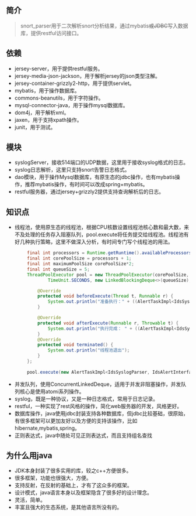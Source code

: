 ## 简介
> snort_parser用于二次解析snort分析结果，通过mybatis~~或JDBC~~写入数据库，提供restful访问接口。

## 依赖
* jersey-server，用于提供restful服务。
* jersey-media-json-jackson，用于解析jersey的json类型注解。
* jersey-container-grizzly2-http，用于提供servlet。
* mybatis，用于操作数据库。
* commons-beanutils，用于字符操作。
* mysql-connector-java，用于操作mysql数据库。
* dom4j，用于解析xml。
* jaxen，用于支持xpath操作。
* junit，用于测试。

## 模块
* syslogServer，接收514端口的UDP数据，这里用于接收syslog格式的日志。
* syslog日志解析，这里只支持snort告警日志格式。
* dao模块，用于操作Mysql数据库，有原生态的jdbc操作，也有mybatis操作，推荐mybatis操作，有时间可以改成spring+mybatis。
* restful服务器，通过jersey+grizzly2提供支持查询解析后的日志。

## 知识点
* 线程池，使用原生态的线程池，根据CPU核数设置线程池核心数和最大数，来不及处理的任务存入阻塞队列，pool.execute将任务提交给线程池。线程池有好几种执行策略，这里不做深入分析，有时间专门写个线程池的用法。
```java
        final int processors = Runtime.getRuntime().availableProcessors();
        final int corePoolSize = processors + 1;
        final int maximumPoolSize corePoolSize*2;
        final int queueSize = 5;
        ThreadPoolExecutor pool = new ThreadPoolExecutor(corePoolSize, maximumPoolSize, 60,
                TimeUnit.SECONDS, new LinkedBlockingDeque<>(queueSize), Executors.defaultThreadFactory(), new ThreadPoolExecutor.DiscardPolicy()) {

            @Override
            protected void beforeExecute(Thread t, Runnable r) {
                System.out.println("准备执行：" + ((AlertTaskImpl<IdsSyslogParser, IdsAlertInterface>) r).getName());
            }

            @Override
            protected void afterExecute(Runnable r, Throwable t) {
                System.out.println("执行完成： " + ((AlertTaskImpl<IdsSyslogParser, IdsAlertInterface>) r).getName());
            }
            @Override
            protected void terminated() {
                System.out.println("线程池退出");
            }
        };
        
        pool.execute(new AlertTaskImpl<IdsSyslogParser, IdsAlertInterface>("task"+(i+1), log));
```
* 并发队列，使用ConcurrentLinkedDeque，适用于并发非阻塞操作，并发队列核心是使用atomi系列操作。
* syslog，既是一种协议，又是一种日志格式，常用于日志记录。
* restful，一种实现了rest风格的操作，简化web服务器的开发，风格更好。
* 数据库操作，java使用jdbc封装支持各种数据库，但jdbc比较基础，很原始，有很多框架可以更加友好以及方便的支持该操作，比如hibernate,mybatis,spring。
* 正则表达式，java中随处可见正则表达式，而且支持组名查找

## 为什么用java
* JDK本身封装了很多实用的库，较之c++方便很多。
* 很多框架，功能也很强大，方便。
* 支持反射，在反射的基础上，才有了这众多的框架。
* 设计模式，java语言本身以及框架隐含了很多好的设计理念。
* 灵活，简单。
* 丰富且强大的生态系统，是其他语言所没有的。
